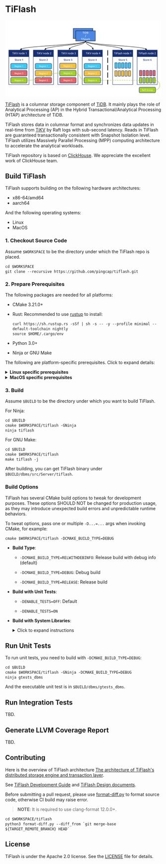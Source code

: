 # TiFlash
![tiflash-architecture](tiflash-architecture.png)

[TiFlash](https://docs.pingcap.com/tidb/stable/tiflash-overview) is a columnar storage component of [TiDB](https://docs.pingcap.com/tidb/stable). It mainly plays the role of Analytical Processing (AP) in the Hybrid Transactional/Analytical Processing (HTAP) architecture of TiDB.

TiFlash stores data in columnar format and synchronizes data updates in real-time from [TiKV](https://github.com/tikv/tikv) by Raft logs with sub-second latency. Reads in TiFlash are guaranteed transactionally consistent with Snapshot Isolation level. TiFlash utilizes Massively Parallel Processing (MPP) computing architecture to accelerate the analytical workloads.

TiFlash repository is based on [ClickHouse](https://github.com/ClickHouse/ClickHouse). We appreciate the excellent work of ClickHouse team.

## Build TiFlash

TiFlash supports building on the following hardware architectures:
* x86-64/amd64
* aarch64

And the following operating systems:
* Linux
* MacOS

### 1. Checkout Source Code

Assume `$WORKSPACE` to be the directory under which the TiFlash repo is placed.

```shell
cd $WORKSPACE
git clone --recursive https://github.com/pingcap/tiflash.git
```

### 2. Prepare Prerequisites

The following packages are needed for all platforms:

- CMake 3.21.0+

- Rust: Recommended to use [rustup](https://rustup.rs) to install:

  ```shell
  curl https://sh.rustup.rs -sSf | sh -s -- -y --profile minimal --default-toolchain nightly
  source $HOME/.cargo/env
  ```

- Python 3.0+

- Ninja or GNU Make

The following are platform-specific prerequisites. Click to expand details:
<details>
<summary><b>Linux specific prerequisites</b></summary>

  TiFlash can be built using either LLVM or GCC toolchain on Linux. LLVM toolchain is our official one for releasing.
  > But for GCC, only GCC 7.x is supported as far, and is not planned to be a long term support. So it may get broken some day, silently.
  
- LLVM 13.0.0+

  TiFlash compiles using full LLVM toolchain (`clang/compiler-rt/libc++/libc++abi`) by default. You can use a system-wise toolchain if `clang/compiler-rt/libc++/libc++abi` can be installed in your environment.

  Click sections below to see detailed instructions:


  <details>
  <summary><b>Set up LLVM via package managers in Debian/Ubuntu</b></summary>

  ```shell
  # add LLVM repo key
  wget -O - https://apt.llvm.org/llvm-snapshot.gpg.key|sudo apt-key add -

  # install LLVM packages, and can find more detailed instructions in https://apt.llvm.org/ when failed
  apt-get install clang-13 lldb-13 lld-13 clang-tools-13 clang-13-doc libclang-common-13-dev libclang-13-dev libclang1-13 clang-format-13 clangd-13 clang-tidy-13 libc++-13-dev libc++abi-13-dev libomp-13-dev llvm-13-dev libfuzzer-13-dev

  # install other dependencies
  apt-get install lcov cmake ninja-build libssl-dev zlib1g-dev libcurl4-openssl-dev
  ```

  </details>

  <details>
  <summary><b>Set up LLVM via package managers in Archlinux</b></summary>

  ```shell
  # install compilers and dependencies
  sudo pacman -S clang libc++ libc++abi compiler-rt openmp lcov cmake ninja curl openssl zlib
  ```

  </details>

- GCC 7.x

  > **WARNING**: This support may not be maintained in the future.

  TiFlash compiles on GCC 7.x (no older, nor newer) only because it hasn't been broken. If you have GCC 7.x, you are probably fine, for now.

</details>

<details>
  <summary><b>MacOS specific prerequisites</b></summary>

- Apple Clang 12.0.0+
- OpenSSL 1.1

  ```shell
  brew install openssl@1.1
  ```

</details>

### 3. Build

Assume `$BUILD` to be the directory under which you want to build TiFlash.

For Ninja:

```shell
cd $BUILD
cmake $WORKSPACE/tiflash -GNinja
ninja tiflash
```

For GNU Make:

```shell
cd $BUILD
cmake $WORKSPACE/tiflash
make tiflash -j
```

After building, you can get TiFlash binary under `$BUILD/dbms/src/Server/tiflash`.

### Build Options

TiFlash has several CMake build options to tweak for development purposes. These options SHOULD NOT be changed for production usage, as they may introduce unexpected build errors and unpredictable runtime behaviors.

To tweat options, pass one or multiple `-D...=...` args when invoking CMake, for example:

```shell
cmake $WORKSPACE/tiflash -DCMAKE_BUILD_TYPE=DEBUG
```

- **Build Type**:

  - `-DCMAKE_BUILD_TYPE=RELWITHDEBINFO`: Release build with debug info (default)

  - `-DCMAKE_BUILD_TYPE=DEBUG`: Debug build

  - `-DCMAKE_BUILD_TYPE=RELEASE`: Release build

- **Build with Unit Tests**:

  - `-DENABLE_TESTS=OFF`: Default

  - `-DENABLE_TESTS=ON`

- **Build with System Libraries**:

  <details>
  <summary>Click to expand instructions</summary>

  For local development, it is sometimes handy to use pre-installed third-party libraries in the system, rather than to compile them from sources of the bundled (internal) submodules.

  Options are supplied to control whether to use internal third-party libraries (bundled in TiFlash) or to try using the pre-installed system ones.

  > **WARNING**: It is NOT guaranteed that TiFlash would still build if any of the system libraries are used.
  > Build errors are very likely to happen, almost all the time.

  You can view these options along with their descriptions by running:

  ```shell
  cd $BUILD
  cmake -LH | grep "USE_INTERNAL" -A3
  ```

  All of these options are default as `ON`, as the names tell, using the internal libraries and build from sources.

  There is another option to append extra paths for CMake to find system libraries:

  - `PREBUILT_LIBS_ROOT`: Default as empty, can be specified with multiple values, seperated by `;`

  Specifically, for [TiFlash proxy](https://github.com/pingcap/tidb-engine-ext):

  - `USE_INTERNAL_TIFLASH_PROXY=TRUE` (default) / `FALSE`

    One may want to use external TiFlash proxy, e.g., if he is developing TiFlash proxy together with TiFlash, assume `$TIFLASH_PROXY_REPO` to be the path to the external TiFlash proxy repo

    Usually need to be combined with `PREBUILT_LIBS_ROOT=$TIFLASH_PROXY_REPO`, and `$TIFLASH_PROXY_REPO` should have the following directory structure:

    - Header files are under directory `$TIFLASH_PROXY_REPO/raftstore-proxy/ffi/src`

    - Built library is under directory `$TIFLASH_PROXY_REPO/target/release`

  </details>

## Run Unit Tests

To run unit tests, you need to build with `-DCMAKE_BUILD_TYPE=DEBUG`:

```shell
cd $BUILD
cmake $WORKSPACE/tiflash -GNinja -DCMAKE_BUILD_TYPE=DEBUG
ninja gtests_dbms
```
And the executable unit test is in `$BUILD/dbms/gtests_dbms`.

## Run Integration Tests

TBD.

## Generate LLVM Coverage Report

TBD.

## Contributing

Here is the overview of TiFlash architecture [The architecture of TiFlash's distributed storage engine and transaction layer](/docs/design/0000-00-00-architecture-of-distributed-storage-and-transaction.md).

See [TiFlash Development Guide](/docs/DEVELOPMENT.md) and [TiFlash Design documents](/docs/design).

Before submitting a pull request, please use [format-diff.py](format-diff.py) to format source code, otherwise CI build may raise error.

> **NOTE**: It is required to use clang-format 12.0.0+.

```shell
cd $WORKSPACE/tiflash
python3 format-diff.py --diff_from `git merge-base ${TARGET_REMOTE_BRANCH} HEAD`
```

## License

TiFlash is under the Apache 2.0 license. See the [LICENSE](./LICENSE) file for details.
